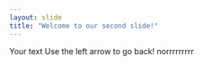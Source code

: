 ```yaml
---
layout: slide
title: "Welcome to our second slide!"
---
```

Your text
Use the left arrow to go back! norrrrrrrrr
